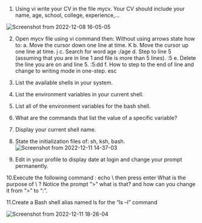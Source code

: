 1. Using vi write your CV in the file mycv. Your CV should include your name, age, school,
college, experience,...

![Screenshot from 2022-12-08 16-05-05](https://user-images.githubusercontent.com/96814665/207320638-0d186282-e0e8-49b4-81f4-eaecd3187b26.png)

2. Open mycv file using vi command then: Without using arrows state how to:
a. Move the cursor down one line at time. K
b. Move the cursor up one line at time.   j
c. Search for word age   :/age 
d. Step to line 5 (assuming that you are in line 1 and file is more than 5 lines).  :5 
e. Delete the line you are on and line 5. :5:dd
f. How to step to the end of line and change to writing mode in one-step.
            esc
3. List the available shells in your system.


4. List the environment variables in your current shell.


5. List all of the environment variables for the bash shell.


6. What are the commands that list the value of a specific variable?


7. Display your current shell name.


8. State the initialization files of: sh, ksh, bash.
![Screenshot from 2022-12-11 14-37-03](https://user-images.githubusercontent.com/96814665/207320438-0c5856f3-97cd-4e3d-b43f-ef5d84f7d34b.png)


9. Edit in your profile to display date at login and change your prompt permanently.


10.Execute the following command :
echo \ then press enter
What is the purpose of \ ?
Notice the prompt ”>” what is that? and how can you change it from “>” to “:”.



11.Create a Bash shell alias named ls for the “ls –l” command

![Screenshot from 2022-12-11 18-26-04](https://user-images.githubusercontent.com/96814665/207320286-faa5a172-cfd8-4b64-98ee-e6eb770e919f.png)

